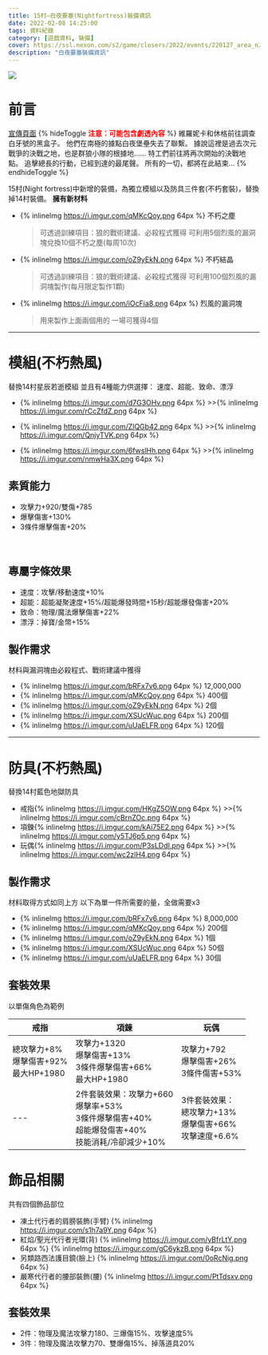 ```yaml
---
title: 15村—白夜要塞(Nightfortress)裝備資訊
date: 2022-02-08 14:25:00
tags: 資料紀錄
category: [遊戲資料, 裝備]
cover: https://ssl.nexon.com/s2/game/closers/2022/events/220127_area_n2wa7/visual/bg_visual.png
description: "白夜要塞裝備資訊"
---
```

![](https://ssl.nexon.com/s2/game/closers/2022/events/220127_area_n2wa7/visual/bg_visual.png)

# 前言
[宣傳頁面](https://closers.nexon.com/events2022/0127/nightfortress)
{% hideToggle <font color=#ff0000><b>注意：可能包含劇透內容</b></font> %}
維羅妮卡和休格前往調查白牙號的黑盒子。
他們在南極的據點白夜堡壘失去了聯繫。
據說這裡是過去次元戰爭的決戰之地，也是群狼小隊的根據地……
特工們前往將再次開始的決戰地點。
追擊總長的行動，已經到達的最尾聲。
所有的一切，都將在此結束...
{% endhideToggle %}

15村(Night fortress)中新增的裝備，為獨立模組以及防具三件套(不朽套裝)，替換掉14村裝備。
**擁有新材料**
+ {% inlineImg https://i.imgur.com/qMKcQoy.png 64px %} 不朽之塵
	> 可透過訓練項目：狼的戰術建議、必殺程式獲得
	> 可利用5個烈風的漏洞塊兌換10個不朽之塵(每周10次)
+ {% inlineImg https://i.imgur.com/oZ9yEkN.png 64px %} 不朽結晶
	> 可透過訓練項目：狼的戰術建議、必殺程式獲得
	> 可利用100個烈風的漏洞塊製作(每月限定製作1顆)
+ {% inlineImg https://i.imgur.com/iOcFia8.png 64px %} 烈風的漏洞塊
	> 用來製作上面兩個用的
	> 一場可獲得4個
---
# 模組(不朽熱風)
替換14村星辰若逝模組
並且有4種能力供選擇： 速度、超能、致命、漂浮
+ {% inlineImg https://i.imgur.com/d7G3OHv.png 64px %} >>{% inlineImg https://i.imgur.com/rCcZfdZ.png 64px %}

+ {% inlineImg https://i.imgur.com/ZlQGb42.png 64px %} >>{% inlineImg https://i.imgur.com/QnjyTVK.png 64px %}

+ {% inlineImg https://i.imgur.com/6fwslHh.png 64px %} >>{% inlineImg https://i.imgur.com/nmwHa3X.png 64px %}


## 素質能力
+ 攻擊力+920/雙傷+785
+ 爆擊傷害+130%
+ 3條件爆擊傷害+20%

<font color=#ffffff> 基本攻擊修練+Lv.5(2019/07/11~2022/01/27) </font>
## 專屬字條效果
+ 速度：攻擊/移動速度+10%
+ 超能：超能凝聚速度+15%/超能爆發時間+15秒/超能爆發傷害+20%
+ 致命：物理/魔法爆擊傷害+22%
+ 漂浮：掉寶/金幣+15%

## 製作需求
材料與漏洞塊由必殺程式、戰術建議中獲得

+ {% inlineImg https://i.imgur.com/bRFx7v6.png 64px %} 12,000,000
+ {% inlineImg https://i.imgur.com/qMKcQoy.png 64px %} 400個
+ {% inlineImg https://i.imgur.com/oZ9yEkN.png 64px %} 2個
+ {% inlineImg https://i.imgur.com/XSUcWuc.png 64px %} 200個
+ {% inlineImg https://i.imgur.com/uUaELFR.png 64px %} 120個

---
# 防具(不朽熱風)
替換14村藍色地獄防具

+ 戒指{% inlineImg https://i.imgur.com/HKgZ5OW.png 64px %} >>{% inlineImg https://i.imgur.com/cBrnZOc.png 64px %}
+ 項鍊{% inlineImg https://i.imgur.com/kAi75E2.png 64px %} >>{% inlineImg https://i.imgur.com/y5TJ6p5.png 64px %}
+ 玩偶{% inlineImg https://i.imgur.com/P3sLDdI.png 64px %} >>{% inlineImg https://i.imgur.com/wc2zlH4.png 64px %}

## 製作需求
材料取得方式如同上方
以下為單一件所需要的量，全做需要x3

+ {% inlineImg https://i.imgur.com/bRFx7v6.png 64px %} 8,000,000
+ {% inlineImg https://i.imgur.com/qMKcQoy.png 64px %} 200個
+ {% inlineImg https://i.imgur.com/oZ9yEkN.png 64px %} 1個
+ {% inlineImg https://i.imgur.com/XSUcWuc.png 64px %} 50個
+ {% inlineImg https://i.imgur.com/uUaELFR.png 64px %} 30個

## 套裝效果
以單傷角色為範例

|戒指|項鍊|玩偶|
|---|---|---|
|總攻擊力+8% <br> 爆擊傷害+92% <br> 最大HP+1980|攻擊力+1320 <br> 爆擊傷害+13% <br> 3條件爆擊傷害+66% <br> 最大HP+1980|攻擊力+792 <br> 爆擊傷害+26% <br> 3條件傷害+53%|
|---|2件套裝效果：攻擊力+660<br>爆擊率+53% <br>3條件爆擊傷害+40% <br>超能爆發傷害+40% <br>技能消耗/冷卻減少+10%|3件套裝效果： <br>總攻擊力+13%<br>爆擊傷害+66%<br>攻擊速度+6.6% |

# 飾品相關
共有四個飾品部位
+ 凍土代行者的肩膀裝飾(手臂) {% inlineImg https://i.imgur.com/s1h7a9Y.png 64px %}
+ 紅焰/聖光代行者光環(背) {% inlineImg https://i.imgur.com/yBfrLtY.png 64px %} {% inlineImg https://i.imgur.com/gC6ykzB.png 64px %}
+ 另類路西法護目鏡(臉上) {% inlineImg https://i.imgur.com/0oRcNig.png 64px %}
+ 嚴寒代行者的腰部裝飾(腰) {% inlineImg https://i.imgur.com/PtTdsxv.png 64px %} 
## 套裝效果
+ 2件：物理及魔法攻擊力180、三爆傷15%、攻擊速度5%
+ 3件：物理及魔法攻擊力70、雙爆傷15%、掉落道具20%